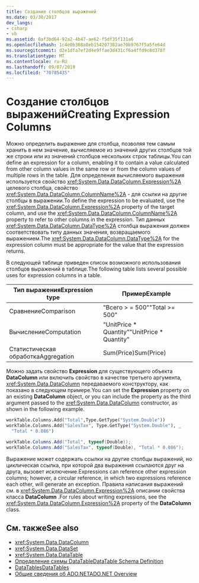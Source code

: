 ```yaml
---
title: Создание столбцов выражений
ms.date: 03/30/2017
dev_langs:
- csharp
- vb
ms.assetid: 0af3bd64-92a2-4b47-ae62-f5df35f131a6
ms.openlocfilehash: 1c4e0b368a8eb154207382ae70b9767f5a5fe64d
ms.sourcegitcommit: d2e1dfa7ef2d4e9ffae3d431cf6a4ffd9c8d378f
ms.translationtype: MT
ms.contentlocale: ru-RU
ms.lasthandoff: 09/07/2019
ms.locfileid: "70785435"
---
```

# <a name="creating-expression-columns"></a><span data-ttu-id="982c6-102">Создание столбцов выражений</span><span class="sxs-lookup"><span data-stu-id="982c6-102">Creating Expression Columns</span></span>
<span data-ttu-id="982c6-103">Можно определить выражение для столбца, позволяя тем самым хранить в нем значение, вычисляемое из значений других столбцов той же строки или из значений столбцов нескольких строк таблицы.</span><span class="sxs-lookup"><span data-stu-id="982c6-103">You can define an expression for a column, enabling it to contain a value calculated from other column values in the same row or from the column values of multiple rows in the table.</span></span> <span data-ttu-id="982c6-104">Для определения вычисляемого выражения используется свойство <xref:System.Data.DataColumn.Expression%2A> целевого столбца, свойство <xref:System.Data.DataColumn.ColumnName%2A> - для ссылки на другие столбцы в выражении.</span><span class="sxs-lookup"><span data-stu-id="982c6-104">To define the expression to be evaluated, use the <xref:System.Data.DataColumn.Expression%2A> property of the target column, and use the <xref:System.Data.DataColumn.ColumnName%2A> property to refer to other columns in the expression.</span></span> <span data-ttu-id="982c6-105">Тип данных <xref:System.Data.DataColumn.DataType%2A> столбца выражения должен соответствовать типу данных значения, возвращаемого выражением.</span><span class="sxs-lookup"><span data-stu-id="982c6-105">The <xref:System.Data.DataColumn.DataType%2A> for the expression column must be appropriate for the value that the expression returns.</span></span>  
  
 <span data-ttu-id="982c6-106">В следующей таблице приведен список возможного использования столбцов выражений в таблице.</span><span class="sxs-lookup"><span data-stu-id="982c6-106">The following table lists several possible uses for expression columns in a table.</span></span>  
  
|<span data-ttu-id="982c6-107">Тип выражения</span><span class="sxs-lookup"><span data-stu-id="982c6-107">Expression type</span></span>|<span data-ttu-id="982c6-108">Пример</span><span class="sxs-lookup"><span data-stu-id="982c6-108">Example</span></span>|  
|---------------------|-------------|  
|<span data-ttu-id="982c6-109">Сравнение</span><span class="sxs-lookup"><span data-stu-id="982c6-109">Comparison</span></span>|<span data-ttu-id="982c6-110">"Всего > = 500"</span><span class="sxs-lookup"><span data-stu-id="982c6-110">"Total >= 500"</span></span>|  
|<span data-ttu-id="982c6-111">Вычисление</span><span class="sxs-lookup"><span data-stu-id="982c6-111">Computation</span></span>|<span data-ttu-id="982c6-112">"UnitPrice \* Quantity"</span><span class="sxs-lookup"><span data-stu-id="982c6-112">"UnitPrice \* Quantity"</span></span>|  
|<span data-ttu-id="982c6-113">Статистическая обработка</span><span class="sxs-lookup"><span data-stu-id="982c6-113">Aggregation</span></span>|<span data-ttu-id="982c6-114">Sum(Price)</span><span class="sxs-lookup"><span data-stu-id="982c6-114">Sum(Price)</span></span>|  
  
 <span data-ttu-id="982c6-115">Можно задать свойство **Expression** для существующего объекта **DataColumn** или включить свойство в качестве третьего аргумента, <xref:System.Data.DataColumn> передаваемого конструктору, как показано в следующем примере.</span><span class="sxs-lookup"><span data-stu-id="982c6-115">You can set the **Expression** property on an existing **DataColumn** object, or you can include the property as the third argument passed to the <xref:System.Data.DataColumn> constructor, as shown in the following example.</span></span>  
  
```vb  
workTable.Columns.Add("Total",Type.GetType("System.Double"))  
workTable.Columns.Add("SalesTax", Type.GetType("System.Double"), _  
  "Total * 0.086")  
```  
  
```csharp  
workTable.Columns.Add("Total", typeof(Double));  
workTable.Columns.Add("SalesTax", typeof(Double), "Total * 0.086");  
```  
  
 <span data-ttu-id="982c6-116">Выражение может содержать ссылки на другие столбцы выражений, но циклическая ссылка, при которой два выражения ссылаются друг на друга, вызовет исключение.</span><span class="sxs-lookup"><span data-stu-id="982c6-116">Expressions can reference other expression columns; however, a circular reference, in which two expressions reference each other, will generate an exception.</span></span> <span data-ttu-id="982c6-117">Правила написания выражений см. в <xref:System.Data.DataColumn.Expression%2A> описании свойства класса **DataColumn** .</span><span class="sxs-lookup"><span data-stu-id="982c6-117">For rules about writing expressions, see the <xref:System.Data.DataColumn.Expression%2A> property of the **DataColumn** class.</span></span>  
  
## <a name="see-also"></a><span data-ttu-id="982c6-118">См. также</span><span class="sxs-lookup"><span data-stu-id="982c6-118">See also</span></span>

- <xref:System.Data.DataColumn>
- <xref:System.Data.DataSet>
- <xref:System.Data.DataTable>
- [<span data-ttu-id="982c6-119">Определение схемы DataTable</span><span class="sxs-lookup"><span data-stu-id="982c6-119">DataTable Schema Definition</span></span>](datatable-schema-definition.md)
- [<span data-ttu-id="982c6-120">DataTables</span><span class="sxs-lookup"><span data-stu-id="982c6-120">DataTables</span></span>](datatables.md)
- [<span data-ttu-id="982c6-121">Общие сведения об ADO.NET</span><span class="sxs-lookup"><span data-stu-id="982c6-121">ADO.NET Overview</span></span>](../ado-net-overview.md)
